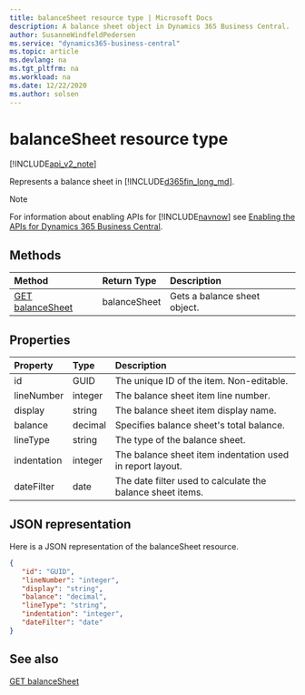 ```yaml
---
title: balanceSheet resource type | Microsoft Docs
description: A balance sheet object in Dynamics 365 Business Central.
author: SusanneWindfeldPedersen
ms.service: "dynamics365-business-central"
ms.topic: article
ms.devlang: na
ms.tgt_pltfrm: na
ms.workload: na
ms.date: 12/22/2020
ms.author: solsen
---
```


# balanceSheet resource type

[!INCLUDE[api_v2_note](../../includes/api_v2_note.md)]

Represents a balance sheet in [!INCLUDE[d365fin_long_md](../../includes/d365fin_long_md.md)].

> [!NOTE]  
> For information about enabling APIs for [!INCLUDE[navnow](../../includes/navnow_md.md)] see [Enabling the APIs for Dynamics 365 Business Central](../enabling-apis-for-dynamics-nav.md).

## Methods
| Method | Return Type|Description |
|:--------------------|:-----------|:-------------------------|
|[GET balanceSheet](../api/dynamics_balanceSheet_Get.md)|balanceSheet|Gets a balance sheet object.|






## Properties

| Property           | Type   |Description     |
|:-------------------|:-------|:---------------|
|id|GUID|The unique ID of the item. Non-editable.|
|lineNumber|integer|The balance sheet item line number.|
|display|string|The balance sheet item display name.|
|balance|decimal|Specifies balance sheet's total balance.|
|lineType|string|The type of the balance sheet.|
|indentation|integer|The balance sheet item indentation used in report layout.|
|dateFilter|date|The date filter used to calculate the balance sheet items.|


## JSON representation

Here is a JSON representation of the balanceSheet resource.


```json
{
   "id": "GUID",
   "lineNumber": "integer",
   "display": "string",
   "balance": "decimal",
   "lineType": "string",
   "indentation": "integer",
   "dateFilter": "date"
}
```
## See also

[GET balanceSheet](../api/dynamics_balanceSheet_Get.md)   

